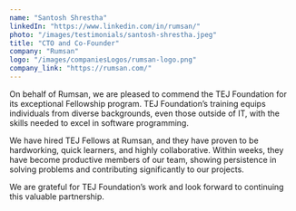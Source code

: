 ```yaml
---
name: "Santosh Shrestha"
linkedIn: "https://www.linkedin.com/in/rumsan/"
photo: "/images/testimonials/santosh-shrestha.jpeg"
title: "CTO and Co-Founder"
company: "Rumsan"
logo: "/images/companiesLogos/rumsan-logo.png"
company_link: "https://rumsan.com/"
---
```


On behalf of Rumsan, we are pleased to commend the TEJ Foundation for its exceptional Fellowship program. TEJ Foundation’s training equips individuals from diverse backgrounds, even those outside of IT, with the skills needed to excel in software programming.

We have hired TEJ Fellows at Rumsan, and they have proven to be hardworking, quick learners, and highly collaborative. Within weeks, they have become productive members of our team, showing persistence in solving problems and contributing significantly to our projects.

We are grateful for TEJ Foundation’s work and look forward to continuing this valuable partnership.
